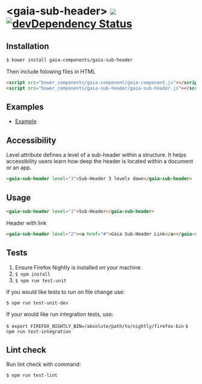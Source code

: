 # &lt;gaia-sub-header&gt; ![](https://travis-ci.org/gaia-components/gaia-sub-header.svg)  [![devDependency Status](https://david-dm.org/gaia-components/gaia-sub-header/dev-status.svg)](https://david-dm.org/gaia-components/gaia-sub-header#info=devDependencies)


## Installation

```bash
$ bower install gaia-components/gaia-sub-header

```

Then include folowing files in HTML

```html
<script src="bower_components/gaia-component/gaia-component.js"></script>
<script src="bower_components/gaia-sub-header/gaia-sub-header.js"></script>
```

## Examples

- [Example](http://gaia-components.github.io/gaia-sub-header/)

## Accessibility

Level attribute defines a level of a sub-header within a structure. It helps accessibility users
learn how deep the header is located within a document or an app.

```html
<gaia-sub-header level="3">Sub-Header 3 levels down</gaia-sub-header>
```

## Usage

```html
<gaia-sub-header level="1">Sub-Header</gaia-sub-header>
```

Header with link

```html
<gaia-sub-header level="2"><a href="#">Gaia Sub-Header Link</a></gaia-sub-header>
```

## Tests

1. Ensure Firefox Nightly is installed on your machine.
2. `$ npm install`
3. `$ npm run test-unit`

If you would like tests to run on file change use:

`$ npm run test-unit-dev`

If your would like run integration tests, use:

`$ export FIREFOX_NIGHTLY_BIN=/absolute/path/to/nightly/firefox-bin`
`$ npm run test-integration`

## Lint check

Run lint check with command:

`$ npm run test-lint`
